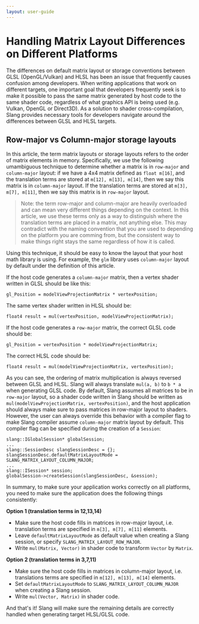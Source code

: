 ```yaml
---
layout: user-guide
---
```


Handling Matrix Layout Differences on Different Platforms
============================

The differences on default matrix layout or storage conventions between GLSL (OpenGL/Vulkan) and HLSL has been an issue that frequently causes confusion among developers. When writing applications that work on different targets, one important goal that developers frequently seek is to make it possible to pass the same matrix generated by host code to the same shader code, regardless of what graphics API is being used (e.g. Vulkan, OpenGL or Direct3D). As a solution to shader cross-compilation, Slang provides necessary tools for developers navigate around the differences between GLSL and HLSL targets.

Row-major vs Column-major storage layouts
-------------------------
In this article, the term matrix layouts or storage layouts refers to the order of matrix elements in memory. Specifically, we use the following umambiguous technique to determine whether a matrix is in `row-major` and `column-major` layout: if we have a 4x4 matrix defined as `float m[16]`, and the translation terms are stored at `m[12], m[13], m[14]`, then we say this matrix is in `column-major` layout. If the translation terms are stored at `m[3], m[7], m[11]`, then we say this matrix is in `row-major` layout.

> Note: the term row-major and column-major are heavily overloaded and can mean very different things depending on the context. In this article, we use these terms only as a way to distinguish where the translation terms are placed in a matrix, not anything else. This may contradict with the naming convention that you are used to depending on the platform you are comming from, but the consistent way to make things right stays the same regardless of how it is called.

Using this technique, it should be easy to know the layout that your host math library is using. For example, the `glm` library uses `column-major` layout by default under the definition of this article.

If the host code generates a `column-major` matrix, then a vertex shader written in GLSL should be like this:
```
gl_Position = modelViewProjectionMatrix * vertexPosition;
```
The same vertex shader written in HLSL should be:
```
float4 result = mul(vertexPosition, modelViewProjectionMatrix);
```

If the host code generates a `row-major` matrix, the correct GLSL code should be:
```
gl_Position = vertexPosition * modelViewProjectionMatrix;
```
The correct HLSL code should be:
```
float4 result = mul(modelViewProjectionMatrix, vertexPosition);
```

As you can see, the ordering of matrix multiplication is always reversed between GLSL and HLSL.
Slang will always translate `mul(a, b)` to `b * a` when generating GLSL code. By default, Slang assumes all matrices to be in `row-major` layout, so a shader code written in Slang should be written as `mul(modelViewProjectionMatrix, vertexPosition)`, and the host application should always make sure to pass matrices in row-major layout to shaders. However, the user can always override this behavior with a compiler flag to make Slang compiler assume `column-major` matrix layout by default. This compiler flag can be specified during the creation of a `Session`:
```
slang::IGlobalSession* globalSession;
...
slang::SessionDesc slangSessionDesc = {};
slangSessionDesc.defaultMatrixLayoutMode = SLANG_MATRIX_LAYOUT_COLUMN_MAJOR;
...
slang::ISession* session;
globalSession->createSession(slangSessionDesc, &session);
```

In summary, to make sure your application works correctly on all platforms, you need to make sure the application does the following things consistently:

**Option 1 (translation terms in 12,13,14)**

- Make sure the host code fills in matrices in row-major layout, i.e. translation terms are specified in `m[3], m[7], m[11]` elements.
- Leave `defaultMatrixLayoutMode` as default value when creating a Slang session, or specify `SLANG_MATRIX_LAYOUT_ROW_MAJOR`.
- Write `mul(Matrix, Vector)` in shader code to transform `Vector` by `Matrix`.

**Option 2 (translation terms in 3,7,11)**

- Make sure the host code fills in matrices in column-major layout, i.e. translations terms are specified in `m[12], m[13], m[14]` elements.
- Set `defaultMatrixLayoutMode` to `SLANG_MATRIX_LAYOUT_COLUMN_MAJOR` when creating a Slang session.
- Write `mul(Vector, Matrix)` in shader code.

And that's it! Slang will make sure the remaining details are correctly handled when generating target HLSL/GLSL code.
